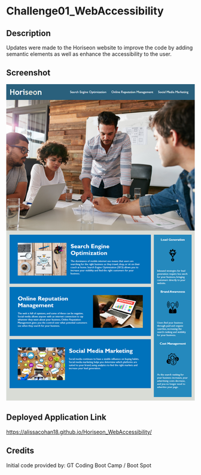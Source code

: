 # Challenge01_WebAccessibility

## Description

Updates were made to the Horiseon website to improve the code by adding semantic elements as well as enhance the accessibility to the user.


## Screenshot
![Alt text](/assets/images/website_snip_for_README.png)

## Deployed Application Link

https://alissacohan18.github.io/Horiseon_WebAccessibility/


## Credits

Initial code provided by: GT Coding Boot Camp / Boot Spot